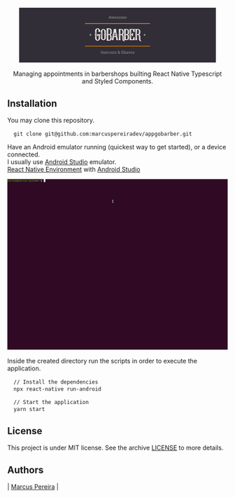 <p align="center">
  <img src = "./docs/logo_with_bg.png" width=450>
</p>
<p align="center">Managing appointments in barbershops builting React Native Typescript and Styled Components.</p>

## Installation

You may clone this repository.

```
  git clone git@github.com:marcuspereiradev/appgobarber.git
```

Have an Android emulator running (quickest way to get started), or a device connected. </br>
I usually use [Android Studio](https://developer.android.com/studio) emulator. </br>
[React Native Environment](https://react-native.rocketseat.dev/) with [Android Studio](https://developer.android.com/studio)

<p align="center">
  <img src = "./docs/runningAndroidStudio.gif" width=800>
</p>

Inside the created directory run the scripts in order to execute the application.

```
  // Install the dependencies
  npx react-native run-android
```

```
  // Start the application
  yarn start
```

## License
This project is under MIT license. See the archive [LICENSE](./LICENSE) to more details.

## Authors

|  [Marcus Pereira](https://github.com/marcuspereiradev)   |
